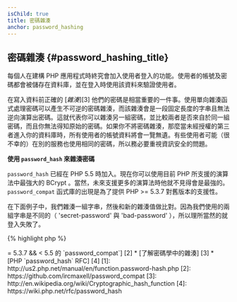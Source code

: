 ```yaml
---
isChild: true
title: 密碼雜湊
anchor: password_hashing
---
```


## 密碼雜湊 {#password_hashing_title}

每個人在建構 PHP 應用程式時終究會加入使用者登入的功能。使用者的帳號及密碼都會被儲存在資料庫，並在登入時使用該資料來驗證使用者。

在寫入資料前正確的 [_雜湊_][3] 他們的密碼是相當重要的一件事。使用單向雜湊函式處理密碼可以產生不可逆的密碼雜湊，而該雜湊會是一段固定長度的字串且無法逆向演算出密碼。這就代表你可以雜湊另一組密碼，並比較兩者是否來自於同一組密碼，而且你無法得知原始的密碼。如果你不將密碼雜湊，那麼當未經授權的第三者進入你的資料庫時，所有使用者的帳號資料將會一覽無遺。有些使用者可能（很不幸的）在別的服務也使用相同的密碼，所以務必要重視資訊安全的問題。

**使用 `password_hash` 來雜湊密碼**

`password_hash` 已經在 PHP 5.5 時加入。現在你可以使用目前 PHP 所支援的演算法中最強大的 BCrypt 。當然，未來支援更多的演算法時他就不見得會是最強的。 `password_compat` 函式庫的出現是為了提供 PHP >= 5.3.7 對舊版本的支援性。

在下面例子中，我們雜湊一組字串，然後和新的雜湊值做比對。因為我們使用的兩組字串是不同的（ 'secret-password' 與 'bad-password' ），所以理所當然的就登入失敗了。

{% highlight php %}
<?php
                      
require 'password.php';

$passwordHash = password_hash('secret-password', PASSWORD_DEFAULT);

if (password_verify('bad-password', $passwordHash)) {
    // Correct Password
} else {
    // Wrong password
}
{% endhighlight %}  



* [了解 `password_hash`] [1]
* [PHP >= 5.3.7 && < 5.5 的 `password_compat`] [2]
* [了解密碼學中的雜湊] [3]
* [PHP `password_hash` RFC] [4]

[1]: http://us2.php.net/manual/en/function.password-hash.php
[2]: https://github.com/ircmaxell/password_compat
[3]: http://en.wikipedia.org/wiki/Cryptographic_hash_function
[4]: https://wiki.php.net/rfc/password_hash
